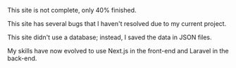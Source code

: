 This site is not complete, only 40% finished.

This site has several bugs that I haven't resolved due to my current project.

This site didn't use a database; instead, I saved the data in JSON files.

My skills have now evolved to use Next.js in the front-end and Laravel in the back-end.
